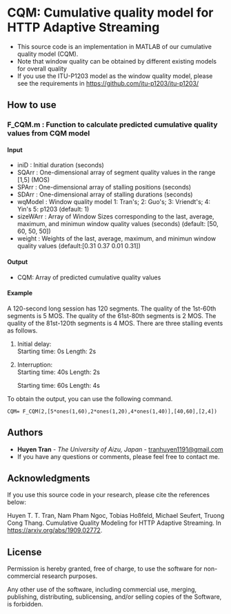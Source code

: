 # CQM: Cumulative quality model for HTTP Adaptive Streaming
* This source code is an implementation in MATLAB of our cumulative quality model (CQM).
* Note that window quality can be obtained by different existing models for overall quality 
* If you use the ITU-P1203 model as the window quality model, please see the requirements in https://github.com/itu-p1203/itu-p1203/


## How to use 
### F_CQM.m      : Function to calculate predicted cumulative quality values from CQM model
#### Input 
- iniD      : Initial duration (seconds)
- SQArr     : One-dimensional array of segment quality values in the range [1,5] (MOS)
- SPArr     : One-dimensional array of stalling positions (seconds)
- SDArr     : One-dimensional array of stalling durations (seconds)
- wqModel   : Window quality model 1: Tran's; 2: Guo's; 3: Vriendt's; 4: Yin's 5: p1203 (default: 1)
- sizeWArr  : Array of Window Sizes corresponding to the last, average, maximum, and minimun window quality values (seconds) (default: [50, 60, 50, 50])
- weight    : Weights of the last, average, maximum, and minimun window quality values (default:[0.31 0.37 0.01 0.31]) 

#### Output
- CQM: Array of predicted cumulative quality values  

#### Example
A 120-second long session has 120 segments. 
The quality of the 1st-60th segments is 5 MOS.
The quality of the 61st-80th segments is 2 MOS.
The quality of the 81st-120th segments is 4 MOS.
There are three stalling events as follows. 
1. Initial delay:    
	Starting time: 0s 		      Length: 2s
2. Interruption:    
	Starting time: 40s 		      Length: 2s
	
	Starting time: 60s 		      Length: 4s

To obtain the output, you can use the following command. 
  ```
  CQM= F_CQM(2,[5*ones(1,60),2*ones(1,20),4*ones(1,40)],[40,60],[2,4])
  ```

## Authors

* **Huyen Tran** - *The University of Aizu, Japan* - tranhuyen1191@gmail.com
* If you have any questions or comments, please feel free to contact me.  

## Acknowledgments

If you use this source code in your research, please cite the references below:

   Huyen T. T. Tran, Nam Pham Ngoc, Tobias Hoßfeld, Michael Seufert, Truong Cong Thang. Cumulative Quality Modeling for HTTP Adaptive Streaming. In https://arxiv.org/abs/1909.02772.


## License

Permission is hereby granted, free of charge, to use the software for non-commercial research purposes.

Any other use of the software, including commercial use, merging, publishing, distributing, sublicensing, and/or selling copies of the Software, is forbidden.
 
